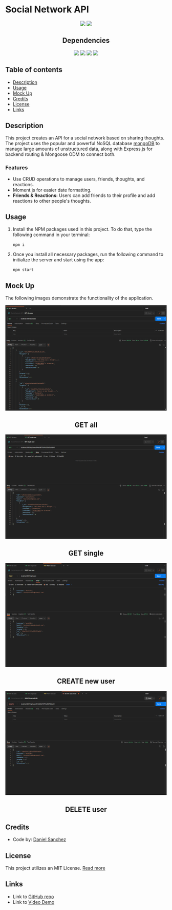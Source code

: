 # Social Network API <!-- omit in toc -->

<div align="center">
<img src="https://img.shields.io/badge/License-MIT-blue"></img>
<img src="https://img.shields.io/github/repo-size/Morkendi/Social-Network-API?color=green&label=Repo%20Size"></img>
</div>

<div align="center"> <h2>Dependencies </h2> </div>

<div align="center"> 
    <img src="https://img.shields.io/badge/-moment.js-red"><img>
    <img src="https://img.shields.io/badge/-dotenv-orange"><img>
    <img src="https://img.shields.io/badge/-Express.js-blue"><img>
    <img src="https://img.shields.io/badge/-Mongoose-brightgreen"><img>
</div>

## Table of contents <!-- omit in toc -->

- [Description](#description)
- [Usage](#usage)
- [Mock Up](#mock-up)
- [Credits](#credits)
- [License](#license)
- [Links](#links)

## Description
This project creates an API for a social network based on sharing thoughts. The project uses the popular and powerful NoSQL database [mongoDB](https://www.mongodb.com/) to manage large amounts of unstructured data, along with Express.js for backend routing & Mongoose ODM to connect both.

### Features <!-- omit in toc -->
- Use CRUD operations to manage users, friends, thoughts, and reactions.
- Moment.js for easier date formatting.
- **Friends & Reactions:** Users can add friends to their profile and add reactions to other people's thoughts.

## Usage
1. Install the NPM packages used in this project. To do that, type the following command in your terminal:
    ```
    npm i
    ```
2. Once you install all necessary packages, run the following command to initialize the server and start using the app:
    ```
    npm start
    ```
## Mock Up
The following images demonstrate the functionality of the application.
<div align="center">
    <img src="./assets/GET%20all.png" alt="GET all users"></img>
        <h2>GET all</h2>
    <img src="./assets/GET%20single.png" alt="GET single user"></img>
        <h2>GET single</h2>
    <img src="./assets/POST%20new.png" alt="POST new user"></img>
        <h2>CREATE new user</h2>
    <img src="./assets/DELETE%20user.png" alt="PUT user with ID"></img>
        <h2>DELETE user</h2>
</div>

## Credits
- Code by: [Daniel Sanchez](https://github.com/Morkendi)

## License

This project utilizes an MIT License. [Read more](https://choosealicense.com/licenses/mit/)

## Links
- Link to [GitHub repo](https://github.com/Morkendi/Social-Network-API)
- Link to [Video Demo]()
